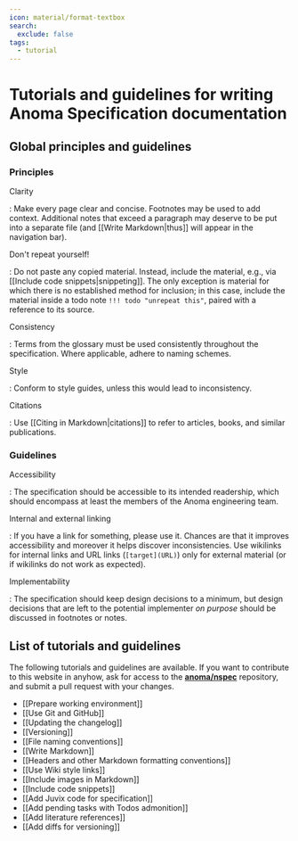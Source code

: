 ```yaml
---
icon: material/format-textbox
search:
  exclude: false
tags:
  - tutorial
---
```


# Tutorials and guidelines for writing Anoma Specification documentation

## Global principles and guidelines

### Principles

Clarity

: Make every page clear and concise.
Footnotes may be used to add context.
Additional notes that exceed a paragraph may deserve to be put into a separate file
(and [[Write Markdown|thus]] will appear in the navigation bar).

Don't repeat yourself!

: Do not paste any copied material.
Instead, include the material, e.g., via [[Include code snippets|snippeting]].
The only exception is material for which there is no established method for inclusion;
in this case,
include the material inside a todo note `!!! todo "unrepeat this"`,
paired with a reference to its source.

Consistency

: Terms from the glossary must be used consistently throughout the specification.
Where applicable, adhere to naming schemes.


Style

: Conform to style guides, unless this would lead to inconsistency.

Citations

: Use [[Citing in Markdown|citations]] to refer to articles, books, and similar publications.

### Guidelines

Accessibility

: The specification should be accessible to its intended readership,
which should encompass at least the members of the Anoma engineering team.

Internal and external linking

: If you have a link for something, please use it.
Chances are that it improves accessibility and moreover
it helps discover inconsistencies.
Use wikilinks for internal links and
URL links (`[target](URL)`) only for external material
(or if wikilinks do not work as expected).

Implementability

: The specification should keep design decisions to a minimum,
but design decisions that are left to the potential implementer _on purpose_
should be discussed in footnotes or notes.


## List of tutorials and guidelines

The following tutorials and guidelines are available. If you want to contribute
to this website in anyhow, ask for access to the
**[anoma/nspec](http://github.com/anoma/nspec)** repository, and submit a pull
request with your changes.

- [[Prepare working environment]]
- [[Use Git and GitHub]]
- [[Updating the changelog]]
- [[Versioning]]
- [[File naming conventions]]
- [[Write Markdown]]
- [[Headers and other Markdown formatting conventions]]
- [[Use Wiki style links]]
- [[Include images in Markdown]]
- [[Include code snippets]]
- [[Add Juvix code for specification]]
- [[Add pending tasks with Todos admonition]]
- [[Add literature references]]
- [[Add diffs for versioning]]
